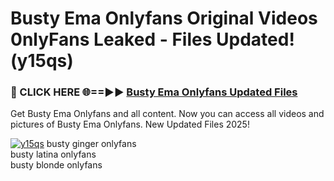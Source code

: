 # Busty Ema Onlyfans Original Videos 0nlyFans Leaked - Files Updated! (y15qs)

<h3>🔴 CLICK HERE 🌐==►► <a href="https://tinyurl.com/3hn5wdd3" rel="nofollow">Busty Ema Onlyfans Updated Files</a></h3>

Get Busty Ema Onlyfans and all content. Now you can access all videos and pictures of Busty Ema Onlyfans. New Updated Files 2025!

[![y15qs](https://i.imgur.com/4HnBqBT.gif)](https://tinyurl.com/3hn5wdd3)
busty ginger onlyfans<br>
busty latina onlyfans<br>
busty blonde onlyfans